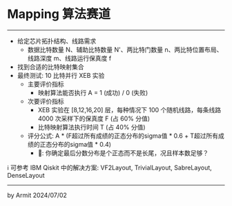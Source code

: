 # Mapping 算法赛道

----

- 给定芯片拓扑结构、线路需求
  - 数据比特数量 N、辅助比特数量 N'、两比特门数量 n、两比特位置布局、线路深度 m、线路运行保真度 f
- 找到合适的比特映射集合
- 最终测试: 10 比特并行 XEB 实验
  - 主要评价指标 
    - 映射算法能否执行 A = 1 (成功) / 0 (失败)
  - 次要评价指标
    - XEB 实验在 [8,12,16,20] 层，每种情况下 100 个随机线路，每条线路 4000 次采样下的保真度 F (占 60% 分值)
    - 比特映射算法执行时间 T (占 40% 分值)
  - 评分公式: A * (F超过所有成绩的正态分布的sigma值 * 0.6 + T超过所有成绩的正态分布的sigma值 * 0.4)
    - 🤔: 你确定最后分数分布是个正态而不是长尾，况且样本数足够？

ℹ 可参考 IBM Qiskit 中的解决方案: VF2Layout, TrivialLayout, SabreLayout, DenseLayout

----
by Armit
2024/07/02 
